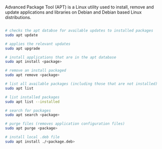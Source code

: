 Advanced Package Tool (APT) is a Linux utility used to install, remove and update applications and libraries on Debian and Debian based Linux distributions.

~~~ bash

# checks the apt databse for available updates to installed packages
sudo apt update

# applies the relevant updates
sudo apt upgrade

# install applications that are in the apt database
sudo apt install <package>

# remove an install packaged
sudo apt remove <package>

# list all available packages (including those that are not installed)
sudo apt list

# list installed packages
sudo apt list --installed

# search for packages
sudo apt search <package>

# purge files (removes application configuration files)
sudo apt purge <package>

# install local .deb file
sudo apt install ./<package.deb>


~~~